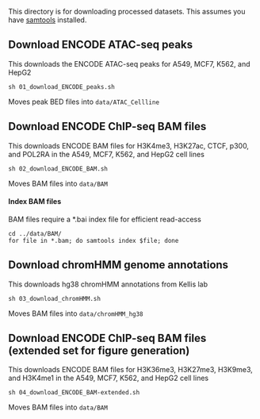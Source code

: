 
This directory is for downloading processed datasets. This assumes you have [samtools](http://www.htslib.org/download/) installed.

## Download ENCODE ATAC-seq peaks
This downloads the ENCODE ATAC-seq peaks for A549, MCF7, K562, and HepG2

```
sh 01_download_ENCODE_peaks.sh
```

Moves peak BED files into `data/ATAC_Cellline`


## Download ENCODE ChIP-seq BAM files
This downloads ENCODE BAM files for H3K4me3, H3K27ac, CTCF, p300, and POL2RA in the A549, MCF7, K562, and HepG2 cell lines

```
sh 02_download_ENCODE_BAM.sh
```

Moves BAM files into `data/BAM`

#### Index BAM files
BAM files require a *.bai index file for efficient read-access

  ```
  cd ../data/BAM/
  for file in *.bam; do samtools index $file; done
  ```

## Download chromHMM genome annotations
This downloads hg38 chromHMM annotations from Kellis lab

```
sh 03_download_chromHMM.sh
```

Moves BAM files into `data/chromHMM_hg38`

## Download ENCODE ChIP-seq BAM files (extended set for figure generation)
This downloads ENCODE BAM files for H3K36me3, H3K27me3, H3K9me3, and H3K4me1 in the A549, MCF7, K562, and HepG2 cell lines

```
sh 04_download_ENCODE_BAM-extended.sh
```

Moves BAM files into `data/BAM`
